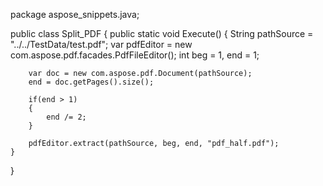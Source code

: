 package aspose_snippets.java;

public class Split_PDF {
    public static void Execute() {
        String pathSource = "../../TestData/test.pdf";
        var pdfEditor = new com.aspose.pdf.facades.PdfFileEditor();
        int beg = 1, end = 1;
    
        var doc = new com.aspose.pdf.Document(pathSource);
        end = doc.getPages().size();
    
        if(end > 1)
        {
            end /= 2;
        }
    
        pdfEditor.extract(pathSource, beg, end, "pdf_half.pdf");
    }
}

